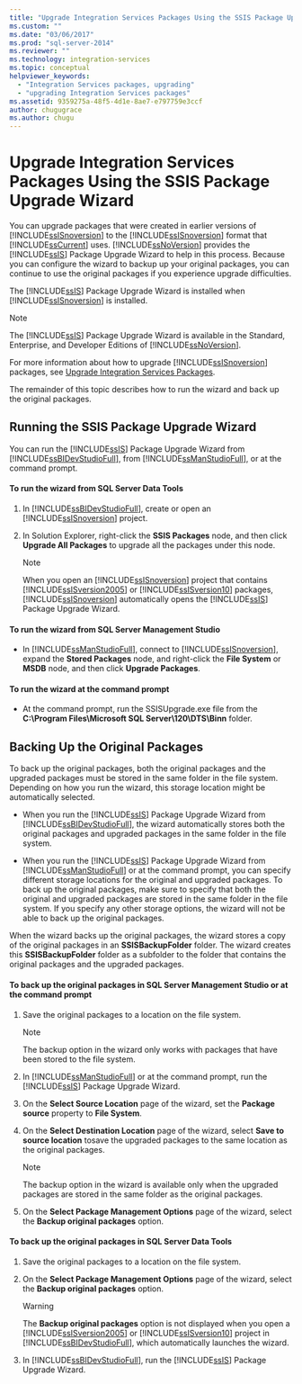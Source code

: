 ```yaml
---
title: "Upgrade Integration Services Packages Using the SSIS Package Upgrade Wizard | Microsoft Docs"
ms.custom: ""
ms.date: "03/06/2017"
ms.prod: "sql-server-2014"
ms.reviewer: ""
ms.technology: integration-services
ms.topic: conceptual
helpviewer_keywords: 
  - "Integration Services packages, upgrading"
  - "upgrading Integration Services packages"
ms.assetid: 9359275a-48f5-4d1e-8ae7-e797759e3ccf
author: chugugrace
ms.author: chugu
---
```

# Upgrade Integration Services Packages Using the SSIS Package Upgrade Wizard
  You can upgrade packages that were created in earlier versions of [!INCLUDE[ssISnoversion](../../includes/ssisnoversion-md.md)] to the [!INCLUDE[ssISnoversion](../../includes/ssisnoversion-md.md)] format that [!INCLUDE[ssCurrent](../../includes/sscurrent-md.md)] uses. [!INCLUDE[ssNoVersion](../../includes/ssnoversion-md.md)] provides the [!INCLUDE[ssIS](../../includes/ssis-md.md)] Package Upgrade Wizard to help in this process. Because you can configure the wizard to backup up your original packages, you can continue to use the original packages if you experience upgrade difficulties.  
  
 The [!INCLUDE[ssIS](../../includes/ssis-md.md)] Package Upgrade Wizard is installed when [!INCLUDE[ssISnoversion](../../includes/ssisnoversion-md.md)] is installed.  
  
> [!NOTE]  
>  The [!INCLUDE[ssIS](../../includes/ssis-md.md)] Package Upgrade Wizard is available in the Standard, Enterprise, and Developer Editions of [!INCLUDE[ssNoVersion](../../includes/ssnoversion-md.md)].  
  
 For more information about how to upgrade [!INCLUDE[ssISnoversion](../../includes/ssisnoversion-md.md)] packages, see [Upgrade Integration Services Packages](upgrade-integration-services-packages.md).  
  
 The remainder of this topic describes how to run the wizard and back up the original packages.  
  
## Running the SSIS Package Upgrade Wizard  
 You can run the [!INCLUDE[ssIS](../../includes/ssis-md.md)] Package Upgrade Wizard from [!INCLUDE[ssBIDevStudioFull](../../includes/ssbidevstudiofull-md.md)], from [!INCLUDE[ssManStudioFull](../../includes/ssmanstudiofull-md.md)], or at the command prompt.  
  
#### To run the wizard from SQL Server Data Tools  
  
1.  In [!INCLUDE[ssBIDevStudioFull](../../includes/ssbidevstudiofull-md.md)], create or open an [!INCLUDE[ssISnoversion](../../includes/ssisnoversion-md.md)] project.  
  
2.  In Solution Explorer, right-click the **SSIS Packages** node, and then click **Upgrade All Packages** to upgrade all the packages under this node.  
  
    > [!NOTE]  
    >  When you open an [!INCLUDE[ssISnoversion](../../includes/ssisnoversion-md.md)] project that contains [!INCLUDE[ssISversion2005](../../includes/ssisversion2005-md.md)] or [!INCLUDE[ssISversion10](../../includes/ssisversion10-md.md)] packages, [!INCLUDE[ssISnoversion](../../includes/ssisnoversion-md.md)] automatically opens the [!INCLUDE[ssIS](../../includes/ssis-md.md)] Package Upgrade Wizard.  
  
#### To run the wizard from SQL Server Management Studio  
  
-   In [!INCLUDE[ssManStudioFull](../../includes/ssmanstudiofull-md.md)], connect to [!INCLUDE[ssISnoversion](../../includes/ssisnoversion-md.md)], expand the **Stored Packages** node, and right-click the **File System** or **MSDB** node, and then click **Upgrade Packages**.  
  
#### To run the wizard at the command prompt  
  
-   At the command prompt, run the SSISUpgrade.exe file from the **C:\Program Files\Microsoft SQL Server\120\DTS\Binn** folder.  
  
## Backing Up the Original Packages  
 To back up the original packages, both the original packages and the upgraded packages must be stored in the same folder in the file system. Depending on how you run the wizard, this storage location might be automatically selected.  
  
-   When you run the [!INCLUDE[ssIS](../../includes/ssis-md.md)] Package Upgrade Wizard from [!INCLUDE[ssBIDevStudioFull](../../includes/ssbidevstudiofull-md.md)], the wizard automatically stores both the original packages and upgraded packages in the same folder in the file system.  
  
-   When you run the [!INCLUDE[ssIS](../../includes/ssis-md.md)] Package Upgrade Wizard from [!INCLUDE[ssManStudioFull](../../includes/ssmanstudiofull-md.md)] or at the command prompt, you can specify different storage locations for the original and upgraded packages. To back up the original packages, make sure to specify that both the original and upgraded packages are stored in the same folder in the file system. If you specify any other storage options, the wizard will not be able to back up the original packages.  
  
 When the wizard backs up the original packages, the wizard stores a copy of the original packages in an **SSISBackupFolder** folder. The wizard creates this **SSISBackupFolder** folder as a subfolder to the folder that contains the original packages and the upgraded packages.  
  
#### To back up the original packages in SQL Server Management Studio or at the command prompt  
  
1.  Save the original packages to a location on the file system.  
  
    > [!NOTE]  
    >  The backup option in the wizard only works with packages that have been stored to the file system.  
  
2.  In [!INCLUDE[ssManStudioFull](../../includes/ssmanstudiofull-md.md)] or at the command prompt, run the [!INCLUDE[ssIS](../../includes/ssis-md.md)] Package Upgrade Wizard.  
  
3.  On the **Select Source Location** page of the wizard, set the **Package source** property to **File System**.  
  
4.  On the **Select Destination Location** page of the wizard, select **Save to source location** tosave the upgraded packages to the same location as the original packages.  
  
    > [!NOTE]  
    >  The backup option in the wizard is available only when the upgraded packages are stored in the same folder as the original packages.  
  
5.  On the **Select Package Management Options** page of the wizard, select the **Backup original packages** option.  
  
#### To back up the original packages in SQL Server Data Tools  
  
1.  Save the original packages to a location on the file system.  
  
2.  On the **Select Package Management Options** page of the wizard, select the **Backup original packages** option.  
  
    > [!WARNING]  
    >  The **Backup original packages** option is not displayed when you open a [!INCLUDE[ssISversion2005](../../includes/ssisversion2005-md.md)] or [!INCLUDE[ssISversion10](../../includes/ssisversion10-md.md)] project in [!INCLUDE[ssBIDevStudioFull](../../includes/ssbidevstudiofull-md.md)], which automatically launches the wizard.  
  
3.  In [!INCLUDE[ssBIDevStudioFull](../../includes/ssbidevstudiofull-md.md)], run the [!INCLUDE[ssIS](../../includes/ssis-md.md)] Package Upgrade Wizard.  
  
  
